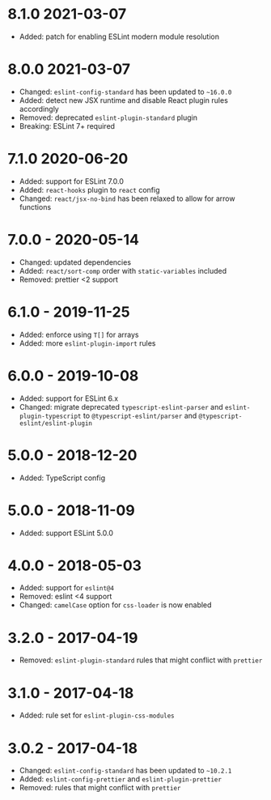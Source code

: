 # 8.1.0 2021-03-07

- Added: patch for enabling ESLint modern module resolution

# 8.0.0 2021-03-07

- Changed: `eslint-config-standard` has been updated to `~16.0.0`
- Added: detect new JSX runtime and disable React plugin rules accordingly
- Removed: deprecated `eslint-plugin-standard` plugin
- Breaking: ESLint 7+ required

# 7.1.0 2020-06-20

- Added: support for ESLint 7.0.0
- Added: `react-hooks` plugin to `react` config
- Changed: `react/jsx-no-bind` has been relaxed to allow for arrow functions

# 7.0.0 - 2020-05-14

- Changed: updated dependencies
- Added: `react/sort-comp` order with `static-variables` included
- Removed: prettier <2 support

# 6.1.0 - 2019-11-25

- Added: enforce using `T[]` for arrays
- Added: more `eslint-plugin-import` rules

# 6.0.0 - 2019-10-08

- Added: support for ESLint 6.x
- Changed: migrate deprecated `typescript-eslint-parser` and `eslint-plugin-typescript` to
  `@typescript-eslint/parser` and `@typescript-eslint/eslint-plugin`

# 5.0.0 - 2018-12-20

- Added: TypeScript config

# 5.0.0 - 2018-11-09

- Added: support ESLint 5.0.0

# 4.0.0 - 2018-05-03

- Added: support for `eslint@4`
- Removed: eslint <4 support
- Changed: `camelCase` option for `css-loader` is now enabled

# 3.2.0 - 2017-04-19

- Removed: `eslint-plugin-standard` rules that might conflict with `prettier`

# 3.1.0 - 2017-04-18

- Added: rule set for `eslint-plugin-css-modules`

# 3.0.2 - 2017-04-18

- Changed: `eslint-config-standard` has been updated to `~10.2.1`
- Added: `eslint-config-prettier` and `eslint-plugin-prettier`
- Removed: rules that might conflict with `prettier`
